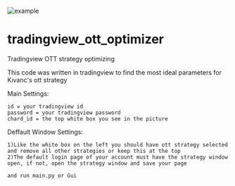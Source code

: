 ![example](https://user-images.githubusercontent.com/41278272/147601176-d506783b-ac14-4fd6-a975-e6fc30745733.png)
# tradingview_ott_optimizer
Tradingview OTT strategy optimizing

This code was written in tradingview to find the most ideal parameters for Kıvanc's ott strategy

Main Settings:
```
id = your tradingview id
password = your tradingview password
chard_id = the top white box you see in the picture
```

Deffault Window Settings:
```
1)Like the white box on the left you should have ott strategy selected and remove all other strategies or keep this at the top
2)The default login page of your account must have the strategy window open, if not, open the strategy window and save your page
```


```
and run main.py or Gui
```
